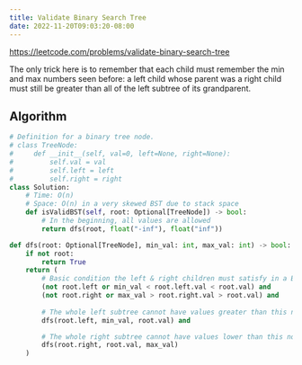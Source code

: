 ```yaml
---
title: Validate Binary Search Tree
date: 2022-11-20T09:03:20-08:00
---
```


https://leetcode.com/problems/validate-binary-search-tree

The only trick here is to remember that each child must remember the min and max numbers seen before: a left child whose parent was a right child must still be greater than all of the left subtree of its grandparent.


## Algorithm

```python
# Definition for a binary tree node.
# class TreeNode:
#     def __init__(self, val=0, left=None, right=None):
#         self.val = val
#         self.left = left
#         self.right = right
class Solution:
    # Time: O(n)
    # Space: O(n) in a very skewed BST due to stack space
    def isValidBST(self, root: Optional[TreeNode]) -> bool:
        # In the beginning, all values are allowed
        return dfs(root, float("-inf"), float("inf"))

def dfs(root: Optional[TreeNode], min_val: int, max_val: int) -> bool:
    if not root:
        return True
    return (
        # Basic condition the left & right children must satisfy in a BST
        (not root.left or min_val < root.left.val < root.val) and
        (not root.right or max_val > root.right.val > root.val) and
        
        # The whole left subtree cannot have values greater than this node
        dfs(root.left, min_val, root.val) and

        # The whole right subtree cannot have values lower than this node
        dfs(root.right, root.val, max_val)
    )
```


